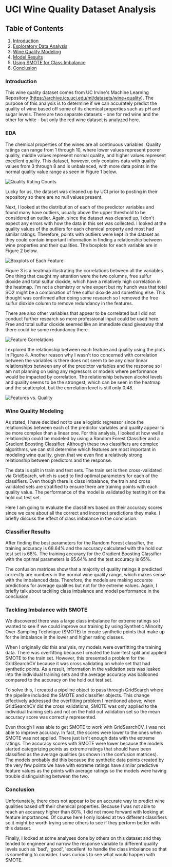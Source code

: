 # UCI Wine Quality Dataset Analysis

## Table of Contents
1. [Introduction](#introduction)
2. [Exploratory Data Analysis](#eda)
3. [Wine Quality Modeling](#wine-quality-modeling)
4. [Model Results](#classifier-results)
5. [Using SMOTE for Class Imbalance](#tackling-imbalance-with-smote)
6. [Conclusion](#conclusion)

### Introduction

This wine quality dataset comes from UC Irvine's Machine Learning Repository (https://archive.ics.uci.edu/ml/datasets/wine+quality). The purpose of this analysis is to determine if we can accurately predict the quality of wine based off some of its chemical properties such as pH and sugar levels. There are two separate datasets - one for red wine and the other for white - but only the red wine dataset is analyzed here.

### EDA

The chemical properties of the wines are all continuous variables.
Quality ratings can range from 1 through 10, where lower values represent poorer quality, middle values represent normal quality, and higher values represent excellent quality. This dataset, however, only contains data with quality values from 3 through 8 and is unbalanced, with more data points in the normal quality value range as seen in Figure 1 below.

<img alt="Quality Rating Counts" src="images/quality_rating_counts.png">

Lucky for us, the dataset was cleaned up by UCI prior to posting in their repository so there are no null values present.

Next, I looked at the distribution of each of the predictor variables and found many have outliers, usually above the upper threshold to be considered an outlier. Again, since the dataset was cleaned up, I don't expect any errors with how the data in this set was collected. I looked at the quality values of the outliers for each chemical property and most had similar ratings. Therefore, points with outliers were kept in the dataset as they could contain important information in finding a relationship between wine properties and their qualities. The boxplots for each variable are in Figure 2 below.

<img alt="Boxplots of Each Feature" src="images/feature_boxplots.png">

Figure 3 is a heatmap illustrating the correlations between all the variables. One thing that caught my attention were the two columns, free sulfur dioxide and total sulfur dioxide, which have a relatively high correlation in the heatmap. I'm not a chemistry or wine expert but my hunch was that total SO2 might be a combination of free sulfur dioxide and something else. This thought was confirmed after doing some research so I removed the free sulfur dioxide column to remove redundancy in the features.

There are also other variables that appear to be correlated but I did not conduct further research so more professional input could be used here. Free and total sulfur dioxide seemed like an immediate dead giveaway that there could be some redundancy there.

<img alt="Feature Correlations" src="images/correlations.png">

I explored the relationship between each feature and quality using the plots in Figure 4. Another reason why I wasn't too concerned with correlation between the variables is there does not seem to be any clear linear relationships between any of the predictor variables and the response so I am not planning on using any regressors or models where performance would be impacted by correlation. The relationship between alcohol levels and quality seems to be the strongest, which can be seen in the heatmap and the scatterplot, but the correlation level is still only 0.48.

<img alt="Features vs. Quality" src="images/features_vs_quality.png">

### Wine Quality Modeling

As stated, I have decided not to use a logistic regressor since the relationships between each of the predictor variables and quality appear to be more complex than a linear one. For this analysis, I looked at how well a relationship could be modeled by using a Random Forest Classifier and a Gradient Boosting Classifier. Although these two classifiers are complex algorithms, we can still determine which features are most important in modeling wine quality, given that we even find a relatively strong relationship between predictors and the response.

The data is split in train and test sets. The train set is then cross-validated via GridSearch, which is used to find optimal parameters for each of the classifiers. Even though there is class imbalance, the train and cross validated sets are stratified to ensure there are training points with each quality value. The performance of the model is validated by testing it on the hold out test set.

Here I am going to evaluate the classifiers based on their accuracy scores since we care about all the correct and incorrect predictions they make. I briefly discuss the effect of class imbalance in the conclusion.

### Classifier Results

After finding the best parameters for the Random Forest classifier, the training accuracy is 68.64% and the accuracy calculated with the hold out test set is 68%. The training accuracy for the Gradient Boosting Classifier with the optimal parameters is 65.64% and the test accuracy is 65%.

The confusion matrices show that a majority of quality ratings it predicted correctly are numbers in the normal wine quality range, which makes sense with the imbalanced data. Therefore, the models are making accurate predictions for average qualities but not for the extreme values. Again, I briefly talk about tackling class imbalance and model performance in the conclusion.  

### Tackling Imbalance with SMOTE

We discovered there was a large class imbalance for extreme ratings so I wanted to see if we could improve our training by using Synthetic Minority Over-Sampling Technique (SMOTE) to create synthetic points that make up for the imbalance in the lower and higher rating classes.

When I originally did this analysis, my models were overfitting the training data. There was overfitting because I created the train-test split and applied SMOTE to the train set. However, this presented a problem for the GridSearchCV because it was cross validating on whole set that had synthetic points. As a result, information in the validation sets was leaked into the individual training sets and the average accuracy was ballooned compared to the accuracy on the hold out test set.

To solve this, I created a pipeline object to pass through GridSearch where the pipeline included the SMOTE and classifier objects. This change effectively addressed the overfitting problem I mentioned above; when GridSearchCV did the cross validations, SMOTE was only applied to the individual training sets and not on the hold out validation set so the mean accuracy score was correctly represented.

Even though I was able to get SMOTE to work with GridSearchCV, I was not able to improve accuracy. In fact, the scores were lower to the ones when SMOTE was not applied. There just isn't enough data with the extreme ratings. The accuracy scores with SMOTE were lower because the models started categorizing points as extreme ratings that should have been classified as the average qualities (as shown in the confusion matrices). The models probably did this because the synthetic data points created by the very few points we have with extreme ratings have similar predictive feature values as the points with average ratings so the models were having trouble distinguishing between the two.


### Conclusion

Unfortunately, there does not appear to be an accurate way to predict wine qualities based off their chemical properties. Because I was not able to reach an accuracy higher than 80%, I did not move forward with looking at feature importances. Of course here I only looked at two different classifiers so it might be worth trying some others to see if they perform better with this dataset.

Finally, I looked at some analyses done by others on this dataset and they tended to engineer and narrow the response variable to different quality levels such as 'bad', 'good', 'excellent' to handle the class imbalance so that is something to consider. I was curious to see what would happen with SMOTE.
